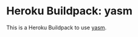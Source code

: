 Heroku Buildpack: yasm
======================

This is a Heroku Buildpack to use [yasm](http://yasm.tortall.net/).
